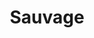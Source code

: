 ---
title: "Sauvage"
annee: 2010

streaming:
 - nom: iTunes
   url: https://itunes.apple.com/fr/album/sauvage/id278426276

musiciens:
 - Jérémie Arnold
 - Hadrien Bériot
 - Hugo Zanghi
 - Félix Foucart
---